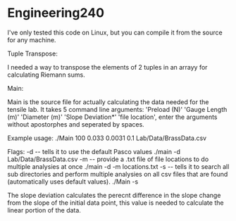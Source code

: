 # Engineering240

I've only tested this code on Linux, but you can compile it from the source for any machine.

Tuple Transpose:

I needed a way to transpose the elements of 2 tuples in an arrayy for calculating Riemann sums.

Main:

Main is the source file for actually calculating the data needed for the tensile lab. It takes 5 command line arguments: 'Preload (N)' 'Gauge Length (m)' 'Diameter (m)' 'Slope Deviation*' 'file location', enter the arguments without apostorphes and seperated by spaces.

Example usage: ./Main 100 0.033 0.0031 0.1 Lab/Data/BrassData.csv

Flags:
-d -- tells it to use the default Pasco values
  ./main -d Lab/Data/BrassData.csv
-m -- provide a .txt file of file locations to do multiple analysies at once
  ./main -d -m locations.txt
-s -- tells it to search all sub directories and perform multiple analysies on all csv files that are found (automatically uses default values).
  ./Main -s

The slope deviation calculates the perecnt difference in the slope change from the slope of the initial data point, this value is needed to calculate the linear portion of the data.
